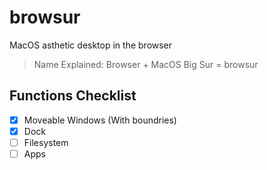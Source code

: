 # browsur
MacOS asthetic desktop in the browser
> Name Explained: Browser + MacOS Big Sur = browsur

## Functions Checklist
- [x] Moveable Windows (With boundries)
- [x] Dock
- [ ] Filesystem
- [ ] Apps

